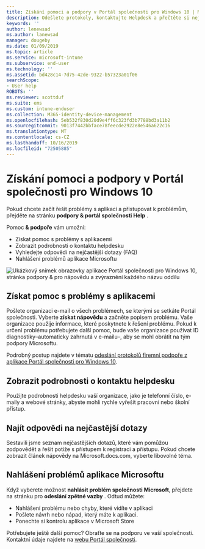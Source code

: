```yaml
---
title: Získání pomoci a podpory v Portál společnosti pro Windows 10 | Microsoft Docs
description: Odešlete protokoly, kontaktujte Helpdesk a přečtěte si nejčastější dotazy na stránce podpory & Portál společnosti nápovědě.
keywords: ''
author: lenewsad
ms.author: lanewsad
manager: dougeby
ms.date: 01/09/2019
ms.topic: article
ms.service: microsoft-intune
ms.subservice: end-user
ms.technology: ''
ms.assetid: bd428c14-7d75-42de-9322-b57323a01f06
searchScope:
- User help
ROBOTS: ''
ms.reviewer: scottduf
ms.suite: ems
ms.custom: intune-enduser
ms.collection: M365-identity-device-management
ms.openlocfilehash: 5eb532f830d20d9e4ff6c323fd3b7788bd3a11b2
ms.sourcegitcommit: 9013f7442bbface78feecde2922e8e546a622c16
ms.translationtype: MT
ms.contentlocale: cs-CZ
ms.lasthandoff: 10/16/2019
ms.locfileid: "72505885"
---
```

# <a name="get-help-and-support-in-company-portal-for-windows-10"></a>Získání pomoci a podpory v Portál společnosti pro Windows 10

Pokud chcete začít řešit problémy s aplikací a přistupovat k problémům, přejděte na stránku **podpory & portál společnosti Help** .   

Pomoc **& podpoře** vám umožní:  

* Získat pomoc s problémy s aplikacemi
* Zobrazit podrobnosti o kontaktu helpdesku
* Vyhledejte odpovědi na nejčastější dotazy (FAQ) 
* Nahlášení problémů aplikace Microsoftu

![Ukázkový snímek obrazovky aplikace Portál společnosti pro Windows 10, stránka podpory & pro nápovědu a zvýraznění každého názvu oddílu](./media/1812_UCP_Help_Support_sections.png)  

## <a name="get-help-with-app-problems"></a>Získat pomoc s problémy s aplikacemi

Pošlete organizaci e-mail o všech problémech, se kterými se setkáte Portál společnosti. Vyberte **získat nápovědu** a začněte popisem problému. Vaše organizace použije informace, které poskytnete k řešení problému. Pokud k určení problému potřebujete další pomoc, bude vaše organizace používat ID diagnostiky&ndash;automaticky zahrnutá v e-mailu&ndash;, aby se mohl obrátit na tým podpory Microsoftu.  

Podrobný postup najdete v tématu [odeslání protokolů firemní podpoře z aplikace Portál společnosti pro Windows 10](send-logs-to-your-it-admin-cp-windows.md).  

## <a name="view-helpdesk-contact-details"></a>Zobrazit podrobnosti o kontaktu helpdesku  
Použijte podrobnosti helpdesku vaší organizace, jako je telefonní číslo, e-maily a webové stránky, abyste mohli rychle vyřešit pracovní nebo školní přístup.  

## <a name="find-answers-to-frequently-asked-questions"></a>Najít odpovědi na nejčastější dotazy  
Sestavili jsme seznam nejčastějších dotazů, které vám pomůžou zodpovědět a řešit potíže s přístupem k registraci a přístupu. Pokud chcete zobrazit článek nápovědy na Microsoft.docs.com, vyberte libovolné téma.  

## <a name="report-app-problems-to-microsoft"></a>Nahlášení problémů aplikace Microsoftu  
Když vyberete možnost **nahlásit problém společnosti Microsoft**, přejdete na stránku pro **odeslání zpětné vazby** . Odtud můžete:

* Nahlášení problému nebo chyby, které vidíte v aplikaci  
* Pošlete návrh nebo nápad, který máte k aplikaci.  
* Ponechte si kontrolu aplikace v Microsoft Store   


Potřebujete ještě další pomoc? Obraťte se na podporu ve vaší společnosti. Kontaktní údaje najdete na [webu Portál společnosti](https://go.microsoft.com/fwlink/?linkid=2010980).
